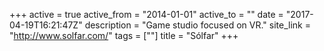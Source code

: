 +++
active = true
active_from = "2014-01-01"
active_to = ""
date = "2017-04-19T16:21:47Z"
description = "Game studio focused on VR."
site_link = "http://www.solfar.com/"
tags = [""]
title = "Sólfar"
+++
